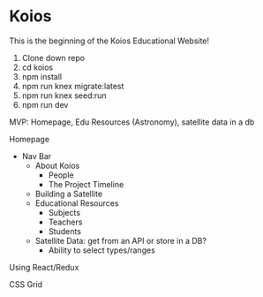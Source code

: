 # Koios

This is the beginning of the Koios Educational Website!

1. Clone down repo
2. cd koios
3. npm install
4. npm run knex migrate:latest
5. npm run knex seed:run
6. npm run dev

MVP: Homepage, Edu Resources (Astronomy), satellite data in a db


Homepage
  - Nav Bar
    - About Koios
      - People
      - The Project Timeline 
    - Building a Satellite
    - Educational Resources
      - Subjects
      - Teachers
      - Students 
    - Satellite Data: get from an API or store in a DB?
      - Ability to select types/ranges

Using React/Redux

CSS Grid

